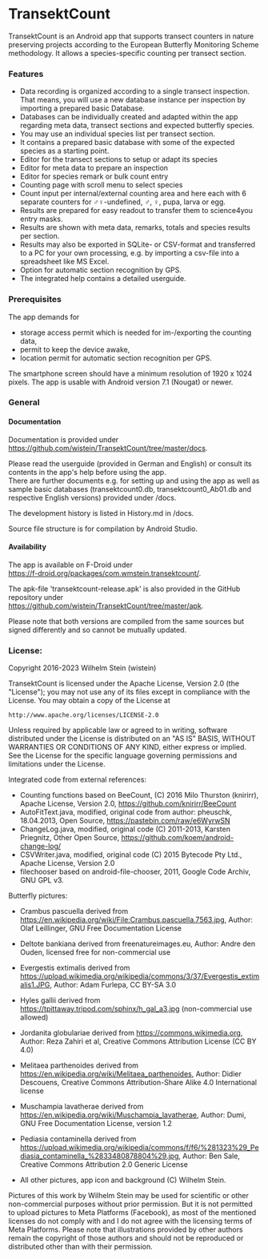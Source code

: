 # TransektCount

TransektCount is an Android app that supports transect counters in nature preserving projects according to the European Butterfly Monitoring Scheme methodology. 
It allows a species-specific counting per transect section. 

### Features

- Data recording is organized according to a single transect inspection. 
That means, you will use a new database instance per inspection by importing a prepared basic Database.
- Databases can be individually created and adapted within the app regarding meta data, transect sections and expected butterfly species.
- You may use an individual species list per transect section.
- It contains a prepared basic database with some of the expected species as a starting point.
- Editor for the transect sections to setup or adapt its species
- Editor for meta data to prepare an inspection
- Editor for species remark or bulk count entry
- Counting page with scroll menu to select species
- Count input per internal/external counting area and here each with 6 separate counters for ♂♀-undefined, ♂, ♀, pupa, larva or egg.
- Results are prepared for easy readout to transfer them to science4you entry masks.
- Results are shown with meta data, remarks, totals and species results per section.
- Results may also be exported in SQLite- or CSV-format and transferred to a PC for your own processing, e.g. by importing a csv-file into a spreadsheet like MS Excel.
- Option for automatic section recognition by GPS.
- The integrated help contains a detailed userguide.

### Prerequisites
The app demands for 
- storage access permit which is needed for im-/exporting the counting data, 
- permit to keep the device awake,
- location permit for automatic section recognition per GPS.

The smartphone screen should have a minimum resolution of 1920 x 1024 pixels. 
The app is usable with Android version 7.1 (Nougat) or newer.

### General
#### Documentation
Documentation is provided under  
https://github.com/wistein/TransektCount/tree/master/docs.

Please read the userguide (provided in German and English) or consult its contents in the app's help 
before using the app.  
There are further documents e.g. for setting up and using the app as well as sample basic databases 
(transektcount0.db, transektcount0_Ab01.db and respective English versions) provided under /docs.

The development history is listed in History.md in /docs.

Source file structure is for compilation by Android Studio.

#### Availability
The app is available on F-Droid under  
https://f-droid.org/packages/com.wmstein.transektcount/.

The apk-file 'transektcount-release.apk' is also provided in the GitHub repository under  
https://github.com/wistein/TransektCount/tree/master/apk.

Please note that both versions are compiled from the same sources but signed differently and so cannot 
be mutually updated.

### License:

Copyright 2016-2023 Wilhelm Stein (wistein)

TransektCount is licensed under the Apache License, Version 2.0 (the "License");
you may not use any of its files except in compliance with the License.
You may obtain a copy of the License at

    http://www.apache.org/licenses/LICENSE-2.0

Unless required by applicable law or agreed to in writing, software
distributed under the License is distributed on an "AS IS" BASIS,
WITHOUT WARRANTIES OR CONDITIONS OF ANY KIND, either express or implied.
See the License for the specific language governing permissions and
limitations under the License.

Integrated code from external references:
- Counting functions based on BeeCount, (C) 2016 Milo Thurston (knirirr), 
  Apache License, Version 2.0, https://github.com/knirirr/BeeCount
- AutoFitText.java, modified, original code from author: pheuschk, 18.04.2013, 
  Open Source, https://pastebin.com/raw/e6WyrwSN
- ChangeLog.java, modified, original code (C) 2011-2013, Karsten Priegnitz, 
  Other Open Source, https://github.com/koem/android-change-log/
- CSVWriter.java, modified, original code (C) 2015 Bytecode Pty Ltd., 
  Apache License, Version 2.0
- filechooser based on android-file-chooser, 2011, Google Code Archiv, GNU GPL v3.

Butterfly pictures: 
- Crambus pascuella derived from https://en.wikipedia.org/wiki/File:Crambus.pascuella.7563.jpg, Author: Olaf Leillinger, GNU Free Documentation License
- Deltote bankiana derived from freenatureimages.eu, Author: Andre den Ouden, licensed free for non-commercial use
- Evergestis extimalis derived from https://upload.wikimedia.org/wikipedia/commons/3/37/Evergestis_extimalis1.JPG, Author: Adam Furlepa, CC BY-SA 3.0
- Hyles gallii derived from https://tpittaway.tripod.com/sphinx/h_gal_a3.jpg (non-commercial use allowed)
- Jordanita globulariae derived from https://commons.wikimedia.org, Author: Reza Zahiri et al, Creative Commons Attribution License (CC BY 4.0)
- Melitaea parthenoides derived from https://en.wikipedia.org/wiki/Melitaea_parthenoides, Author: Didier Descouens, Creative Commons Attribution-Share Alike 4.0 International license
- Muschampia lavatherae derived from https://en.wikipedia.org/wiki/Muschampia_lavatherae, Author: Dumi, GNU Free Documentation License, version 1.2
- Pediasia contaminella derived from https://upload.wikimedia.org/wikipedia/commons/f/f6/%281323%29_Pediasia_contaminella_%2833480878804%29.jpg, Author: Ben Sale, Creative Commons Attribution 2.0 Generic License

- All other pictures, app icon and background (C) Wilhelm Stein. 

Pictures of this work by Wilhelm Stein may be used for scientific or other non-commercial purposes without prior permission. 
But it is not permitted to upload pictures to Meta Platforms (Facebook), as most of the mentioned licenses do not comply with and I do not agree with the licensing terms of Meta Platforms.
Please note that illustrations provided by other authors remain the copyright of those authors and should not be reproduced or distributed other than with their permission.
